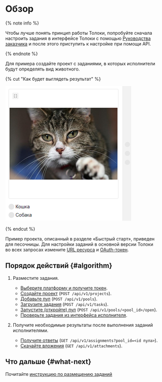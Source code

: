 # Обзор

{% note info %}

Чтобы лучше понять принцип работы Толоки, попробуйте сначала настроить задания в интерфейсе Толоки с помощью [Руководства заказчика](../../guide/concepts/main-steps.md) и после этого приступить к настройке при помощи API.

{% endnote %}

Для примера создайте проект с заданиями, в которых исполнители будут определять вид животного.

{% cut "Как будет выглядеть результат" %}

![](../_images/cat-interface.png)

{% endcut %}

Пример проекта, описанный в разделе «Быстрый старт», приведен для песочницы. Для настройки заданий в основной версии Толоки во всех запросах измените [URL ресурса](access.md#urls) и [OAuth-токен](access.md#token).

## Порядок действий {#algorithm}

1. Разместите задания.

    - [Выберите платформу и получите токен](qs-placement.md).
    - [Создайте проект](qs-placement.md) (`POST /api/v1/projects`).
    - [Добавьте пул](qs-placement.md) (`POST /api/v1/pools`).
    - [Загрузите задания](qs-placement.md) (`POST /api/v1/tasks`).
    - [Запустите (откройте) пул](qs-placement.md) (`POST /api/v1/pools/<pool_id>/open`).
    - [Проверьте задания из интерфейса исполнителя](qs-placement.md).

1. Получите необходимые результаты после выполнения заданий исполнителями.

    - [Получите ответы](qs-results.md) (`GET /api/v1/assignments?pool_id=<id пула>`).
    - [Скачайте вложения](get-attachment-list.md) (`GET /api/v1/attachments`).

## Что дальше {#what-next}

Почитайте [инструкцию по размещению заданий](qs-placement.md)